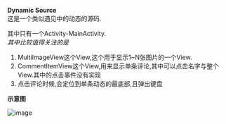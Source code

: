 **Dynamic Source**  
这是一个类似遇见中的动态的源码.

其中只有一个Activity-MainActivity.   
*其中比较值得关注的是*    
1.	MultiImageView这个View,这个用于显示1~N张图片的一个View.   
2.	CommentItemView这个View,用来显示单条评论,其中可以点击名字与整个View.其中的点击事件没有实现   
3.	点击评论时候,会定位到单条动态的最底部,且弹出键盘

**示意图**
 
 ![image](https://github.com/Kevinsu917/Dynamic/blob/master/pic.png)
